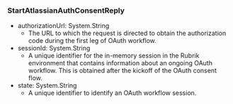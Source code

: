 ### StartAtlassianAuthConsentReply
- authorizationUrl: System.String
  - The URL to which the request is directed to obtain the authorization
 code during the first leg of OAuth workflow.
- sessionId: System.String
  - A unique identifier for the in-memory session in the Rubrik environment
 that contains information about an ongoing OAuth workflow.
 This is obtained after the kickoff of the OAuth consent flow.
- state: System.String
  - A unique identifier to identify an OAuth workflow session.
